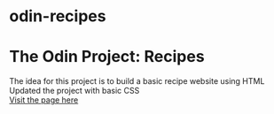 # odin-recipes
# The Odin Project: Recipes
The idea for this project is to build a basic recipe website using HTML  
Updated the project with basic CSS  
[Visit the page here](https://cere-0.github.io/odin-recipes/)
